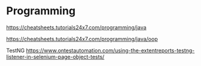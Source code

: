 # Programming

https://cheatsheets.tutorials24x7.com/programming/java 

https://cheatsheets.tutorials24x7.com/programming/java/oop


TestNG
https://www.ontestautomation.com/using-the-extentreports-testng-listener-in-selenium-page-object-tests/
